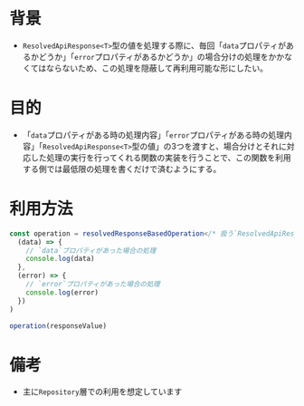 # 背景
- `ResolvedApiResponse<T>`型の値を処理する際に、毎回「`data`プロパティがあるかどうか」「`error`プロパティがあるかどうか」の場合分けの処理をかかなくてはならないため、この処理を隠蔽して再利用可能な形にしたい。

# 目的
- 「`data`プロパティがある時の処理内容」「`error`プロパティがある時の処理内容」「`ResolvedApiResponse<T>`型の値」の3つを渡すと、場合分けとそれに対応した処理の実行を行ってくれる関数の実装を行うことで、この関数を利用する側では最低限の処理を書くだけで済むようにする。


# 利用方法
```typescript
const operation = resolvedResponseBasedOperation</* 扱う`ResolvedApiResponse<T>のTの型` */>(
  (data) => {
    // `data`プロパティがあった場合の処理
    console.log(data)
  },
  (error) => {
    // `error`プロパティがあった場合の処理
    console.log(error)
  })
)

operation(responseValue)
```

# 備考
- 主に`Repository`層での利用を想定しています
